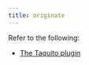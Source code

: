 ```yaml
---
title: originate
---
```


Refer to the following:
- [The Taquito plugin](/taqueria/plugins/plugin-taquito/#the-taq-deploy-task)